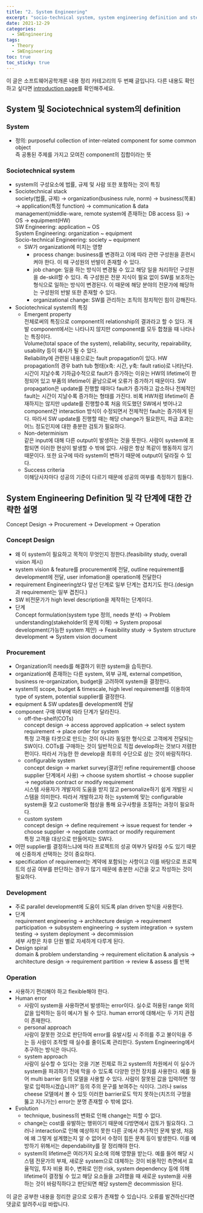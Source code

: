 ```yaml
---
title: "2. System Engineering"
excerpt: "socio-technical system, system engineering definition and steps"
date: 2021-12-29
categories:
  - SWEngineering
tags:
  - Theory
  - SWEngineering
toc: true
toc_sticky: true
---
```


이 글은 소프트웨어공학개론 내용 정리 카테고리의 두 번째 글입니다. 다른 내용도 확인하고 싶다면 [introduction page](https://dongwon18.github.io/swengineering/SWEngineering_start/)를 확인해주세요. 

## System 및 Sociotechnical system의 definition

### System

- 정의: purposeful collection of inter-related component for some common object  
즉 공통된 주제를 가지고 모여진 component의 집합이라는 뜻

### Sociotechnical system

- system의 구성요소에 법률, 규제 및 사람 또한 포함하는 것이 특징
- Sociotechnical stack  
society(법률, 규제) → organization(business rule, norm) → business(목표) → application(특정 function) → communication & data management(middle-ware, remote system에 존재하는 DB access 등) → OS → equipment(HW)  
SW Engineering: application ~ OS  
System Engineering: organization ~ equipment  
Socio-technical Engineering: society ~ equipment
    - SW가 organization에 미치는 영향
        - process change: business를 변경하고 이에 따라 관련 구성원을 훈련시켜야 한다. 이 때 구성원의 반발이 존재할 수 있다.
        - job change: 일을 하는 방식이 변경될 수 있고 해당 일을 처리하던 구성원을 de-skill할 수 있다. 즉 구성원은 전문 지식이 필요 없이 SW를 보조하는 형식으로 일하는 방식이 변경된다. 이 때문에 해당 분야의 전문가에 해당하는 구성원의 반발 또한 존재할 수 있다.
        - organizational change: SW를 관리하는 조직의 정치적인 힘이 강해진다.
- Sociotechnical system의 특징
    - Emergent property  
    전체로써의 특징으로 component의 relationship의 결과라고 할 수 있다. 개발 component에서는 나타나지 않지만 component를 모두 합쳤을 때 나타나는 특징이다.  
    Volume(total space of the system), reliability, security, repairability, usability 등이 예시가 될 수 있다.  
    Reliability에 관련된 내용으로는 fault propagation이 있다. HW propagation의 경우 bath tub 형태(x축: 시간, y축: fault ratio)로 나타난다. 시간이 지날수록 기하급수적으로 fault가 증가하는 이유는 HW의 lifetime이 한정되어 있고 부품의 lifetime이 끝남으로써 오류가 증가하기 때문이다. SW propagation은 update를 진행할 때마다 fault가 증가하고 감소하나 전체적인 fault는 시간이 지날수록 증가하는 형태를 가진다. 비록 HW처럼 lifetime이 존재하지는 않지만 update를 진행할수록 처음 의도했던 SW에서 벗어나고 component간 interaction 방식이 수정되면서 전체적인 fault는 증가하게 된다. 따라서 SW update를 진행할 때는 해당 change가 필요한지, 파급 효과는 어느 정도인지에 대한 충분한 검토가 필요하다.
    - Non-determinism  
    같은 input에 대해 다른 output이 발생하는 것을 뜻한다. 사람이 system에 포함되면 이러한 현상이 발생할 수 밖에 없다. 사람은 항상 똑같이 행동하지 않기 때문이다. 또한 요구에 따라 system이 변하기 때문에 output이 달라질 수 있다.
    - Success criteria  
    이해당사자마다 성공의 기준이 다르기 때문에 성공의 여부를 측정하기 힘들다.

## System Engineering Definition 및 각 단계에 대한 간략한 설명

Concept Design → Procurement → Development → Operation

### Concept Design

- 왜 이 system이 필요하고 목적이 무엇인지 정한다.(feasibility study, overall vision 제시)
- system vision & feature를 procurement에 전달, outline requirement를 development에 전달, user infomation을 operation에 전달한다
- requirement Engineering보다 앞선 단계로 일부 단계는 겹치기도 한다.(design과 requirement는 일부 겹친다.)
- SW 비전문가가 high level description을 제작하는 단계이다.
- 단계  
Concept formulation(system type 정의, needs 분석) → Problem understanding(stakeholder의 문제 이해) → System proposal development(가능한 system 제안) → Feasibility study → System structure development ⇒ System vision document

### Procurement

- Organization의 needs를 해결하기 위한 system을 습득한다.
- organization에 존재하는 다른  system, 외부 규제, external competition, business re-organization, budget을 고려하여 system을 결정한다.
- system의 scope, budget & timescale, high level requirement를 이용하여 type of system, potential supplier를 결정한다.
- equipment & SW updates를 development에 전달
- component 구매 여부에 따라 단계가 달라진다.
    - off-the-shelf(COTs)  
    concept design → access approved application → select system requirement → place order for system  
    특정 고객을 타겟으로 만드는 것이 아니라 동일한 형식으로 고객에게 전달되는 SW이다. COTs를 구매하는 것이 일반적으로 직접 develop하는 것보다 저렴한 편이다. 따라서 가능한 한 develop을 최후의 수단으로 삼는 것이 바람직하다.
    - configurable system  
    concept design → market survey(결과인 refine requirement를  choose supplier 단계에서 사용) → choose system shortlist → choose supplier → negotiate contract or modify requirement  
    시스템 사용자가 개발자의 도움을 받지 않고 personalize하기 쉽게 개발된 시스템을 의미한다. 따라서 개발하고자 하는 system에 맞는 configurable system을 찾고 customer와 협상을 통해 요구사항을 조절하는 과정이 필요하다.
    - custom system  
    concept design → define requirement → issue request for tender → choose supplier → negotiate contract or modify requirement  
    특정 고객을 대상으로 만들어지는 SW다.
- 어떤 supplier를 결정하느냐에 따라 프로젝트의 성공 여부가 달라질 수도 있기 때문에 신중하게 선택하는 것이 중요하다.
- specification of requirement는 계약에 포함되는 사항이고 이를 바탕으로 프로젝트의 성공 여부를 판단하는 경우가 많기 때문에 충분한 시간을 갖고 작성하는 것이 필요하다.

### Development

- 주로 parallel development에 도움이 되도록 plan driven  방식을 사용한다.
- 단계  
requirement engineering → architecture design → requirement participation → subsystem engineering → system integration → system testing → system deployment → decommission   
세부 사항은 차후 단원 별로 자세하게 다루게 된다.
- Design spiral  
domain & problem understanding → requirement elicitation & analysis → architecture design → requirement partition → review & assess 를 반복

### Operation

- 사용하기 편리해야 하고 flexible해야 한다.
- Human error
    - 사람이 system을 사용하면서 발생하는 error이다. 실수로 허용된 range 외의 값을 입력하는 등이 예시가 될 수 있다. human error에 대해서는 두 가지 관점이 존재한다.
    - personal approach  
    사람이 잘못한 것으로 판단하여 error를 유발시킬 시 주의를 주고 불이익을 주는 등 사람이 조작할 때 실수를 줄이도록 관리한다. System Engineering에서 추구하는 방식은 아니다.
    - system approach  
    사람이 실수할 수 있다는 것을 기본 전제로 하고 system의 차원에서 이 실수가 system을 파괴하기 전에 막을 수 있도록 다양한 안전 장치를 사용한다. 예를 들어 multi barrier 등의 모델을 사용할 수 있다. 사람이 잘못된 값을 입력하면 ‘정말로 입력하시겠습니까?’ 등의 주의 문구를 보여주는 식이다. 그러나 swiss cheese 모델에서 볼 수 있듯 이러한 barrier로도 막지 못하는(치즈의 구멍을 뚫고 지나가는) error는 분명 존재할 수 밖에 없다.
- Evolution
    - technique, business의 변화로 인해 change는 피할 수 없다.
    - change는 cost를 유발하는 행위이기 때문에 다방면에서 검토가 필요하다. 그러나 interaction로 인해 예상하지 못한 다른 곳에서 추가적인 문제 발생, 처음에 왜 그렇게 설계했는지 알 수 없어서 수정이 힘든 문제 등이 발생한다. 이를 예방하기 위해서는 dependability를 잘 정리해야 한다.
    - system의 lifetime은 여러가지 요소에 의해 영향을 받는다. 예를 들어 해당 시스템 전문가의 부재, 새로운 system으로 대체하는 것이 비용적인 측면에서 효율적임, 투자 비용 회수, 변화로 인한 risk, system dependency 등에 의해 lifetime이 결정될 수 있고 해당 요소들을 고려했을 때 새로운 system을 사용하는 것이 바람직하다고 판단되면 해당 system은 decommission 된다.

이 글은 공부한 내용을 정리한 글으로 오류가 존재할 수 있습니다. 오류를 발견하신다면 댓글로 알려주시길 바랍니다.
